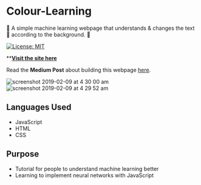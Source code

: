 # Colour-Learning
🔷 A simple machine learning webpage that understands & changes the text 🌈 according to the background. 🔶


[![License: MIT](https://img.shields.io/badge/License-MIT-yellow.svg)](https://opensource.org/licenses/MIT)

****[Visit the site here](https://xenodochial-cray-7d5c5c.netlify.com/)**

Read the **Medium Post** about building this webpage [here](https://medium.com/@pradyumandixit/how-to-make-a-simple-machine-learning-website-from-scratch-1ae4756c8b04).

![screenshot 2019-02-09 at 4 30 00 am](https://user-images.githubusercontent.com/41565823/52515975-67e43f80-2c23-11e9-8291-43796ad27475.png)
![screenshot 2019-02-09 at 4 29 52 am](https://user-images.githubusercontent.com/41565823/52515976-67e43f80-2c23-11e9-9b87-329ef94d3d60.png)

## Languages Used
- JavaScript
- HTML
- CSS

## Purpose
- Tutorial for people to understand machine learning better
- Learning to implement neural networks with JavaScript


